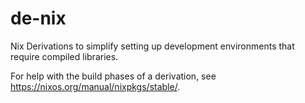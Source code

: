 # de-nix

Nix Derivations to simplify setting up development environments that require compiled libraries.

For help with the build phases of a derivation, see https://nixos.org/manual/nixpkgs/stable/.
